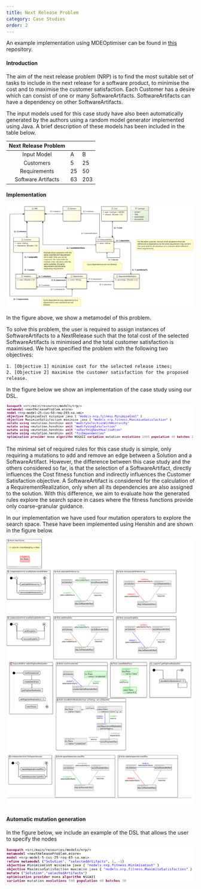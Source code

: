 ```yaml
---
title: Next Release Problem
category: Case Studies
order: 2
---
```


An example implementation using MDEOptimiser can be found in [this](https://github.com/mde-optimiser/case_studies) repository.

#### Introduction

The aim of the next release problem (NRP) is to find the most suitable set of tasks to include in the next release for a software product, to minimise the cost and to maximise the customer satisfaction. Each Customer has a desire which can consist of one or many SoftwareArtifacts. SoftwareArtifacts can have a dependency on other SoftwareArtifacts.

The input models used for this case study have also been automatically generated by the authors using a random model generator implemented using Java. A brief description of these models has been included in the table below. 

| Next Release Problem |    |     |
|:--------------------:|----|-----|
| Input Model          | A  | B   |
| Customers            | 5  | 25  |
| Requirements         | 25 | 50  |
| Software Artifacts   | 63 | 203 |

#### Implementation

![Next Release Problem Metamodel](/images/case_studies/nrp/metamodel.png)

In the figure above, we show a metamodel of this problem.


To solve this problem, the user is required to assign instances of SoftwareArtifacts to a NextRelease such that the total cost of the selected SoftwareArtifacts is minimised and the total customer satisfaction is maximised. We have specified the problem with the following two objectives:

	1. [Objective 1] minimise cost for the selected release itmes;
	2. [Objective 2] maximise the customer satisfaction for the proposed release.

In the figure below we show an implementation of the case study using our DSL.

![Next Release Problem DSL](/images/case_studies/nrp/dsl.png)

The minimal set of required rules for this case study is simple, only requiring a mutations to add and remove an edge between a Solution and a SoftwareArtifact. However, the difference between this case study and the others considered so far, is that the selection of a SoftwareArtifact, directly influences the Cost fitness function and indirectly influences the Customer Satisfaction objective. A SoftwareArtifact is considered for the calculation of a RequirementRealization, only when all its dependencies are also assigned to the solution. With this difference, we aim to evaluate how the generated rules explore the search space in cases where the fitness functions provide only coarse-granular guidance.

In our implementation we have used four mutation operators to explore the search space. These have been implemented using Henshin and are shown in the figure below.

![Next Release Problem Search Operators](/images/case_studies/nrp/operators.png)

#### Automatic mutation generation

In the figure below, we include an example of the DSL that allows the user to specify the nodes 

![Next Release Problem DSL](/images/case_studies/nrp/rulegen-dsl.png)